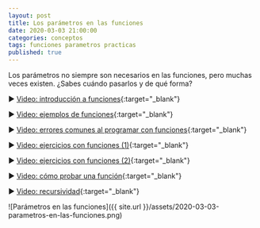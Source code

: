 ```yaml
---
layout: post
title: Los parámetros en las funciones
date: 2020-03-03 21:00:00
categories: conceptos
tags: funciones parametros practicas
published: true
---
```


Los parámetros no siempre son necesarios en las funciones, pero muchas veces existen. ¿Sabes cuándo pasarlos y de qué forma?

▶️ [Video: introducción a funciones](https://www.youtube.com/watch?v=IF34NgjldXs){:target="_blank"}

▶️ [Video: ejemplos de funciones](https://www.youtube.com/watch?v=ivcnLfOkbrU){:target="_blank"}

▶️ [Video: errores comunes al programar con funciones](https://www.youtube.com/watch?v=LD61E3g6GjM){:target="_blank"}

▶️ [Video: ejercicios con funciones (1)](https://www.youtube.com/watch?v=Uze9KWL6ZGs){:target="_blank"}

▶️ [Video: ejercicios con funciones (2)](https://www.youtube.com/watch?v=N_-YhYH_DyU){:target="_blank"}

▶️ [Video: cómo probar una función](https://www.youtube.com/watch?v=ZJP0Z5-sbeY){:target="_blank"}

▶️ [Video: recursividad](https://www.youtube.com/watch?v=0NBPd81uhJE){:target="_blank"}

![Parámetros en las funciones]({{ site.url }}/assets/2020-03-03-parametros-en-las-funciones.png)

